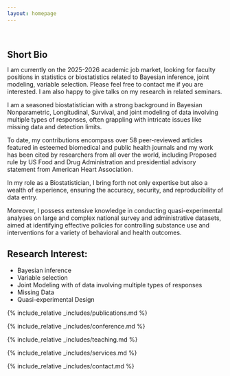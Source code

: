 ```yaml
---
layout: homepage
---
```


<h1 id="about-me"></h1>

<h2 style="margin: 60px 0px 10px;">Short Bio</h2>

I am currently on the 2025-2026 academic job market, looking for faculty positions in statistics or biostatistics related to Bayesian inference, joint modeling, variable selection. Please feel free to contact me if you are interested. I am also happy to give talks on my research in related seminars.

I am a seasoned biostatistician with a strong background in Bayesian Nonparametric, Longitudinal, Survival, and joint modeling of data involving multiple types of responses, often grappling with intricate issues like missing data and detection limits. 

To date, my contributions encompass over 58 peer-reviewed articles featured in esteemed biomedical and public health journals and my work has been cited by researchers from all over the world, including Proposed rule by US Food and Drug Administration and presidential advisory statement from American Heart Association. 

In my role as a Biostatistician, I bring forth not only expertise but also a wealth of experience, ensuring the accuracy, security, and reproducibility of data entry. 

Moreover, I possess extensive knowledge in conducting quasi-experimental analyses on large and complex national survey and administrative datasets, aimed at identifying effective policies for controlling substance use and interventions for a variety of behavioral and health outcomes.

## Research Interest:
-  Bayesian inference 
-  Variable selection 
-  Joint Modeling with of data involving multiple types of responses
-  Missing Data
-  Quasi-experimental Design


<!-- <strong style="color:#e74d3c; font-weight:600"><strong style="color:#e74d3c; font-weight:600">I am currently on the 2023-2024 academic job market, looking for faculty positions in CS, CSE, ECE, IEOR, etc., related to Artificial Intelligence, Computer Vision, and Machine Learning. Please feel free to contact me if you are interested. I am also happy to give talks on my research in related seminars.</strong></strong> -->




{% include_relative _includes/publications.md %}

{% include_relative _includes/conference.md %}

{% include_relative _includes/teaching.md %}

<!--{% include_relative _includes/talks.md %}-->

{% include_relative _includes/services.md %}

{% include_relative _includes/contact.md %}


